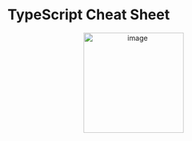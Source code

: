# TypeScript Cheat Sheet

<p align="center">
  <img src="https://github.com/nicovillamonte/code-cheat-sheet/assets/64659720/0d0ca24a-fa69-4b51-839a-154f355e5357" alt="image" height="200">
</p>
